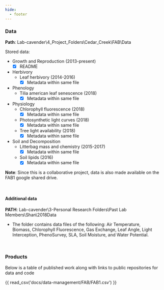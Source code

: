 ```yaml
---
hide:
  - footer
---
```

### Data
**Path**: Lab-cavender\4_Project_Folders\Cedar_Creek\FAB\Data

Stored data:

* Growth and Reproduction (2013-present)
    * [x] README
* Herbivory
    * Leaf herbivory (2014-2016)
        * [x] Metadata within same file
* Phenology
    * Tilia american leaf senescence (2018)
        * [x] Metadata within same file
* Physiology
    * Chlorophyll fluorescence (2018)
        * [x] Metadata within same file
    * Photosynthetic light curves (2018)
        * [x] Metadata within same file
    * Tree light availability (2018)
        * [x] Metadata within same file
* Soil and Decomposition
    * Litterbag mass and chemistry (2015-2017)
        * [x] Metadata within same file
    * Soil lipids (2016)
        * [x] Metadata within same file
        
**Note**: Since this is a collaborative project, data is also made available on the FAB1 google shared drive.

<br>

#### Additional data
**PATH**: Lab-cavender\3-Personal Research Folders\Past Lab Members\Shan\2018Data

* The folder contains data files of the following: Air Temperature, Biomass, Chlorophyll Fluorescence, Gas Exchange, Leaf Angle, Light Interception, PhenoSurvey, SLA, Soil Moisture, and Water Potential.

<br>

### Products
Below is a table of published work along with links to public repositories for data and code

{{ read_csv('docs/data-management/FAB/FAB1.csv') }}